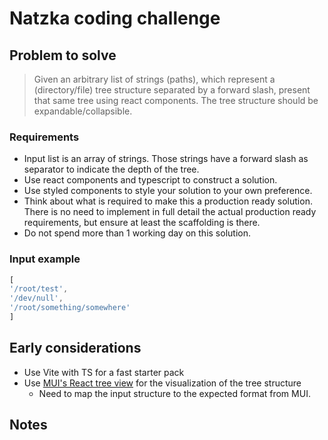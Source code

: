 # Natzka coding challenge

## Problem to solve

> Given an arbitrary list of strings (paths), which represent a (directory/file) tree structure separated by a forward slash, present that same tree using react components. The tree structure should be expandable/collapsible.


### Requirements

- Input list is an array of strings. Those strings have a forward slash as separator to indicate the depth of the tree.
- Use react components and typescript to construct a solution.
- Use styled components to style your solution to your own preference.
- Think about what is required to make this a production ready solution. There is no need to implement in full detail the actual production ready requirements, but ensure at least the scaffolding is there.
- Do not spend more than 1 working day on this solution.

### Input example

```js
[
'/root/test',
'/dev/null',
'/root/something/somewhere'
]
```

## Early considerations

- Use Vite with TS for a fast starter pack
- Use [MUI's React tree view](https://mui.com/x/react-tree-view/) for the visualization of the tree structure
  - Need to map the input structure to the expected format from MUI.


## Notes